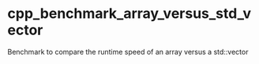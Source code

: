 # cpp_benchmark_array_versus_std_vector
Benchmark to compare the runtime speed of an array versus a std::vector
